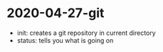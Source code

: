 # 2020-04-27-git

- init: creates a git repository in current directory
- status: tells you what is going on
